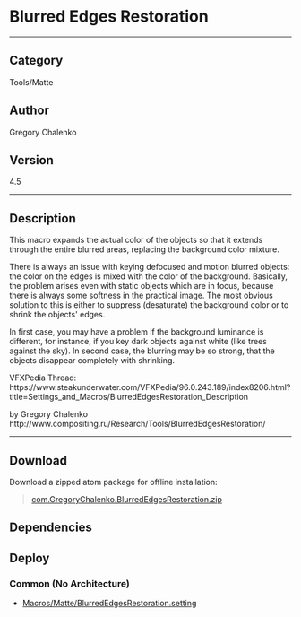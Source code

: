 # Blurred Edges Restoration
___

## Category
Tools/Matte

## Author
Gregory Chalenko

## Version
4.5

___

## Description
<p>This macro expands the actual color of the objects so that it extends through the entire blurred areas, replacing the background color mixture.</p>

<p>There is always an issue with keying defocused and motion blurred objects: the color on the edges is mixed with the color of the background. Basically, the problem arises even with static objects which are in focus, because there is always some softness in the practical image. The most obvious solution to this is either to suppress (desaturate) the background color or to shrink the objects' edges.</p>

<p>In first case, you may have a problem if the background luminance is different, for instance, if you key dark objects against white (like trees against the sky). In second case, the blurring may be so strong, that the objects disappear completely with shrinking.</p>

<p>VFXPedia Thread:<br>
https://www.steakunderwater.com/VFXPedia/96.0.243.189/index8206.html?title=Settings_and_Macros/BlurredEdgesRestoration_Description</p>

<p>by Gregory Chalenko<br>
http://www.compositing.ru/Research/Tools/BlurredEdgesRestoration/</p>

___

## Download

Download a zipped atom package for offline installation:
> [com.GregoryChalenko.BlurredEdgesRestoration.zip](https://gitlab.com/WeSuckLess/Reactor/-/archive/master/Reactor-master.zip?path=Atoms/com.GregoryChalenko.BlurredEdgesRestoration)  

## Dependencies

## Deploy

### Common (No Architecture)

<ul>
<li><a href="https://gitlab.com/WeSuckLess/Reactor/-/blob/master/Atoms/com.GregoryChalenko.BlurredEdgesRestoration/Macros/Matte/BlurredEdgesRestoration.setting?ref_type=heads">Macros/Matte/BlurredEdgesRestoration.setting</a></li>
</ul>
